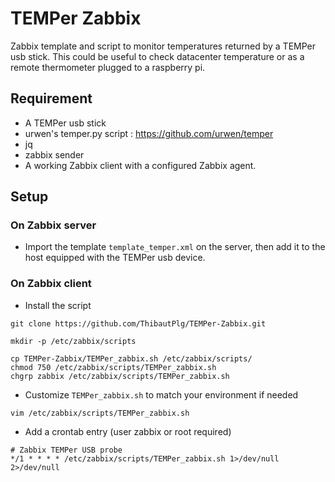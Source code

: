 # TEMPer Zabbix

Zabbix template and script to monitor temperatures returned by a TEMPer usb stick. This could be useful to check datacenter temperature or as a remote thermometer plugged to a raspberry pi.

## Requirement
- A TEMPer usb stick
- urwen's temper.py script : https://github.com/urwen/temper
- jq
- zabbix sender
- A working Zabbix client with a configured Zabbix agent.

## Setup
### On Zabbix server
- Import the template `template_temper.xml` on the server, then add it to the host equipped with the TEMPer usb device.
### On Zabbix client
- Install the script
```
git clone https://github.com/ThibautPlg/TEMPer-Zabbix.git

mkdir -p /etc/zabbix/scripts

cp TEMPer-Zabbix/TEMPer_zabbix.sh /etc/zabbix/scripts/
chmod 750 /etc/zabbix/scripts/TEMPer_zabbix.sh
chgrp zabbix /etc/zabbix/scripts/TEMPer_zabbix.sh
```
- Customize `TEMPer_zabbix.sh` to match your environment if needed
```
vim /etc/zabbix/scripts/TEMPer_zabbix.sh
```
- Add a crontab entry (user zabbix or root required)
```
# Zabbix TEMPer USB probe
*/1 * * * * /etc/zabbix/scripts/TEMPer_zabbix.sh 1>/dev/null 2>/dev/null
```
